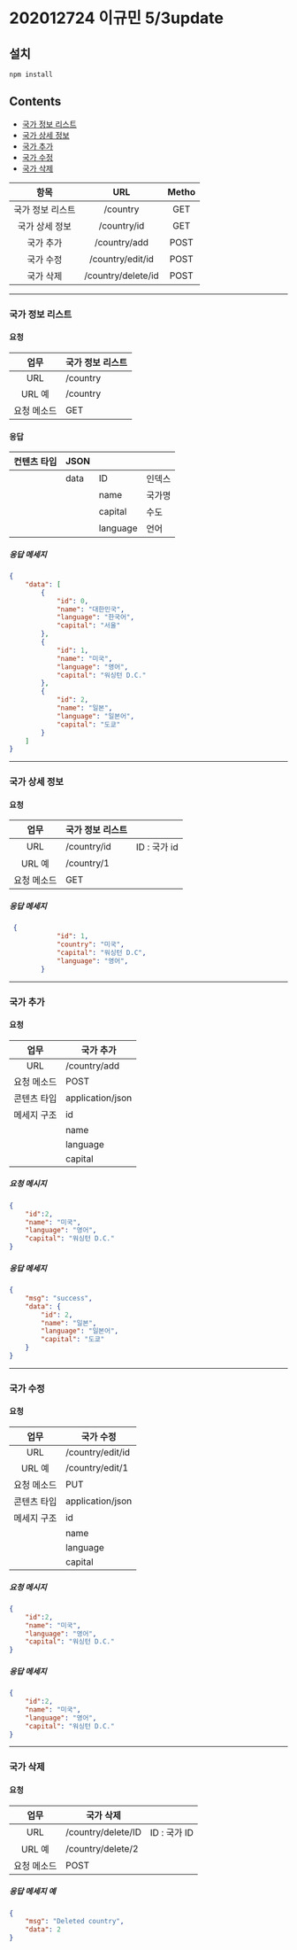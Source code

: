 # 202012724 이규민 5/3update

## 설치

``` 
npm install
```

##  Contents
- [국가 정보 리스트](#국가-정보-리스트)
- [국가 상세 정보](#국가-상세-정보)
- [국가 추가](#국가-추가)
- [국가 수정](#국가-수정)
- [국가 삭제](#국가-삭제)


|       항목       |     URL     | Metho  |
| :--------------: | :---------: | :----: |
| 국가 정보 리스트 |  /country   |  GET   |
|  국가 상세 정보  | /country/id |  GET   |
|    국가 추가     |  /country/add   |  POST  |
|    국가 수정     |  /country/edit/id   |  POST   |
|    국가 삭제     | /country/delete/id | POST |

---

### 국가 정보 리스트

#### 요청

|    업무     | 국가 정보 리스트 |
| :---------: | ---------------- |
|     URL     | /country         |
|   URL 예    | /country         |
| 요청 메소드 | GET              |

#### 응답

| 컨텐츠 타입 | JSON  |          |         |
| ----------- | ----- | -------- | ------- |
|             | data  | ID       | 인덱스  |
|             |       | name  | 국가명  |
|             |       | capital  | 수도    |
|             |       | language     | 언어    |

##### 응답 메세지

```  json
{
    "data": [
        {
            "id": 0,
            "name": "대한민국",
            "language": "한국어",
            "capital": "서울"
        },
        {
            "id": 1,
            "name": "미국",
            "language": "영어",
            "capital": "워싱턴 D.C."
        },
        {
            "id": 2,
            "name": "일본",
            "language": "일본어",
            "capital": "도쿄"
        }
    ]
}
```

--------

### 국가 상세 정보

#### 요청

|    업무     | 국가 정보 리스트 |              |
| :---------: | ---------------- | ------------ |
|     URL     | /country/id      | ID : 국가 id |
|   URL 예    | /country/1       |              |
| 요청 메소드 | GET              |             |


##### 응답 메세지

```  json
 {
            "id": 1,
            "country": "미국",
            "capital": "워싱턴 D.C",
            "language": "영어",
        }
```

------

### 국가 추가

#### 요청

|    업무     | 국가 추가 |
| :---------: | ---------------- |
|     URL     | /country/add         |
| 요청 메소드 | POST             |
| 콘텐츠 타입 | application/json |
| 메세지 구조 | id          |
|             | name          |
|             | language             |
|             | capital         |

##### 요청 메시지

``` json
{
    "id":2,
    "name": "미국",
    "language": "영어",
    "capital": "워싱턴 D.C."
}
```

##### 응답 메세지

```  json
{
    "msg": "success",
    "data": {
        "id": 2,
        "name": "일본",
        "language": "일본어",
        "capital": "도쿄"
    }
}
```

-------

### 국가 수정

#### 요청

|    업무     | 국가 수정 |
| :---------: | ---------------- |
|     URL     | /country/edit/id         |
|   URL 예    | /country/edit/1         |
| 요청 메소드 | PUT              |
| 콘텐츠 타입 | application/json |
| 메세지 구조 | id          |
|             | name          |
|             | language             |
|             | capital         |

##### 요청 메시지

``` json
{
    "id":2,
    "name": "미국",
    "language": "영어",
    "capital": "워싱턴 D.C."
}
```



##### 응답 메세지

```  json
{
    "id":2,
    "name": "미국",
    "language": "영어",
    "capital": "워싱턴 D.C."
}

```

-----

### 국가 삭제

#### 요청

|    업무     | 국가 삭제 |              |
| :---------: | ---------------- | ------------ |
|     URL     | /country/delete/ID      | ID : 국가 ID |
|   URL 예    | /country/delete/2      |              |
| 요청 메소드 | POST           |              |


##### 응답 메세지 예

```  json
{
    "msg": "Deleted country",
    "data": 2
}
```

